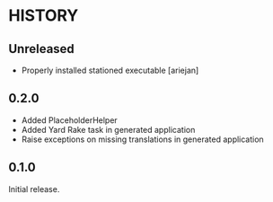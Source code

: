 # HISTORY

## Unreleased

* Properly installed stationed executable [ariejan]

## 0.2.0

* Added PlaceholderHelper
* Added Yard Rake task in generated application
* Raise exceptions on missing translations in generated application

## 0.1.0

Initial release.
